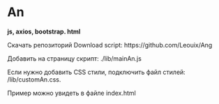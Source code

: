 # An

<strong>js, axios, bootstrap. html </strong>

<p>Скачать репозиторий Download script: https://github.com/Leouix/Ang</p>

<p>Добавить на страницу скрипт: <span>./lib/mainAn.js</span></p>

<p>Если нужно добавить CSS стили, подключить файл стилей: /lib/customAn.css. </p>

<p>Пример можно увидеть в файле index.html</p>

